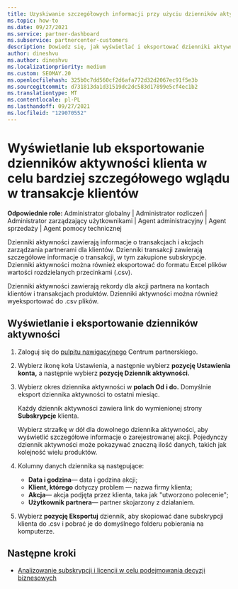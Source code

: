 ```yaml
---
title: Uzyskiwanie szczegółowych informacji przy użyciu dzienników aktywności klientów
ms.topic: how-to
ms.date: 09/27/2021
ms.service: partner-dashboard
ms.subservice: partnercenter-customers
description: Dowiedz się, jak wyświetlać i eksportować dzienniki aktywności, aby uzyskać wgląd w transakcje konta klienta i inne działania związane z zarządzaniem partnerami.
author: dineshvu
ms.author: dineshvu
ms.localizationpriority: medium
ms.custom: SEOMAY.20
ms.openlocfilehash: 325b0c7dd560cf2d6afa772d32d2067ec91f5e3b
ms.sourcegitcommit: d731813da1d31519dc2dc583d17899e5cf4ec1b2
ms.translationtype: MT
ms.contentlocale: pl-PL
ms.lasthandoff: 09/27/2021
ms.locfileid: "129070552"
---
```

# <a name="view-or-export-customer-activity-logs-for-more-insight-into-customer-transactions"></a>Wyświetlanie lub eksportowanie dzienników aktywności klienta w celu bardziej szczegółowego wglądu w transakcje klientów

**Odpowiednie role:** Administrator globalny | Administrator rozliczeń | Administrator zarządzający użytkownikami | Agent administracyjny | Agent sprzedaży | Agent pomocy technicznej

Dzienniki aktywności zawierają informacje o transakcjach i akcjach zarządzania partnerami dla klientów. Dzienniki transakcji zawierają szczegółowe informacje o transakcji, w tym zakupione subskrypcje. Dzienniki aktywności można również eksportować do formatu Excel plików wartości rozdzielanych przecinkami (.csv).

Dzienniki aktywności zawierają rekordy dla akcji partnera na kontach klientów i transakcjach produktów. Dzienniki aktywności można również wyeksportować do .csv plików.

## <a name="view-and-export-activity-logs"></a>Wyświetlanie i eksportowanie dzienników aktywności

1. Zaloguj się do [pulpitu nawigacyjnego](https://partner.microsoft.com/dashboard) Centrum partnerskiego.

2. Wybierz ikonę koła Ustawienia, a następnie wybierz **pozycję Ustawienia konta,** a następnie wybierz **pozycję Dziennik aktywności.**

3. Wybierz okres dziennika aktywności w **polach Od** **i do.** Domyślnie eksport dziennika aktywności to ostatni miesiąc.

   Każdy dziennik aktywności zawiera link do wymienionej strony **Subskrypcje** klienta.

   Wybierz strzałkę w dół dla dowolnego dziennika aktywności, aby wyświetlić szczegółowe informacje o zarejestrowanej akcji. Pojedynczy dziennik aktywności może pokazywać znaczną ilość danych, takich jak kolejność wielu produktów.

4. Kolumny danych dziennika są następujące:
   - **Data i godzina**— data i godzina akcji;
   - **Klient, którego** dotyczy problem — nazwa firmy klienta;
   - **Akcja**— akcja podjęta przez klienta, taka jak "utworzono polecenie";
   - **Użytkownik partnera**— partner skojarzony z działaniem.

5. Wybierz **pozycję Eksportuj** dziennik, aby skopiować dane subskrypcji klienta do .csv i pobrać je do domyślnego folderu pobierania na komputerze.

## <a name="next-steps"></a>Następne kroki

- [Analizowanie subskrypcji i licencji w celu podejmowania decyzji biznesowych](analyze-subscriptions-licenses.md)
